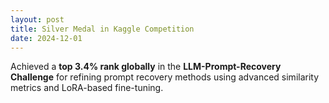 ```yaml
---
layout: post
title: Silver Medal in Kaggle Competition
date: 2024-12-01
---
```


Achieved a **top 3.4% rank globally** in the **LLM-Prompt-Recovery Challenge** for refining prompt recovery methods using advanced similarity metrics and LoRA-based fine-tuning.
